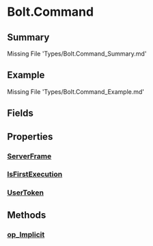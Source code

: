 # Bolt.Command
## Summary
Missing File 'Types/Bolt.Command_Summary.md'
## Example
Missing File 'Types/Bolt.Command_Example.md'
## Fields
## Properties
### [ServerFrame](Types/Bolt.Command/P/ServerFrame.md)
### [IsFirstExecution](Types/Bolt.Command/P/IsFirstExecution.md)
### [UserToken](Types/Bolt.Command/P/UserToken.md)
## Methods
### [op_Implicit](Types/Bolt.Command/M/op_Implicit.md)
